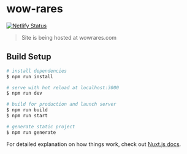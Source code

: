 # wow-rares

[![Netlify Status](https://api.netlify.com/api/v1/badges/6a212c35-b3c1-48e4-92c8-ae29960c8ec6/deploy-status)](https://app.netlify.com/sites/wowrares/deploys)


> Site is being hosted at wowrares.com

## Build Setup

``` bash
# install dependencies
$ npm run install

# serve with hot reload at localhost:3000
$ npm run dev

# build for production and launch server
$ npm run build
$ npm run start

# generate static project
$ npm run generate
```

For detailed explanation on how things work, check out [Nuxt.js docs](https://nuxtjs.org).
